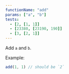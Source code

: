 ```yaml
---
functionName: "add"
params: ["a", "b"]
tests:
  - [2, [1, 1]]
  - [23380, [23190, 190]]
  - [3, [2, 1]]
---
```


Add `a` and `b`.

Example:

```js
add(1, 1) // should be `2`
```
